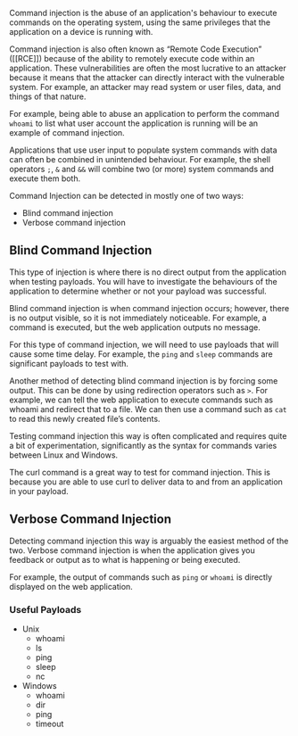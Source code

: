 Command injection is the abuse of an application's behaviour to execute commands on the operating system, using the same privileges that the application on a device is running with.

Command injection is also often known as “Remote Code Execution” ([[RCE]]) because of the ability to remotely execute code within an application. These vulnerabilities are often the most lucrative to an attacker because it means that the attacker can directly interact with the vulnerable system. For example, an attacker may read system or user files, data, and things of that nature.

For example, being able to abuse an application to perform the command `whoami` to list what user account the application is running will be an example of command injection.

Applications that use user input to populate system commands with data can often be combined in unintended behaviour. For example, the shell operators `;`, `&` and `&&` will combine two (or more) system commands and execute them both. 

Command Injection can be detected in mostly one of two ways:
- Blind command injection
- Verbose command injection

## Blind Command Injection 
This type of injection is where there is no direct output from the application when testing payloads. You will have to investigate the behaviours of the application to determine whether or not your payload was successful.

Blind command injection is when command injection occurs; however, there is no output visible, so it is not immediately noticeable. For example, a command is executed, but the web application outputs no message.

For this type of command injection, we will need to use payloads that will cause some time delay. For example, the `ping` and `sleep` commands are significant payloads to test with.

Another method of detecting blind command injection is by forcing some output. This can be done by using redirection operators such as `>`. For example, we can tell the web application to execute commands such as whoami and redirect that to a file. We can then use a command such as `cat` to read this newly created file’s contents.

Testing command injection this way is often complicated and requires quite a bit of experimentation, significantly as the syntax for commands varies between Linux and Windows.

The curl command is a great way to test for command injection. This is because you are able to use curl to deliver data to and from an application in your payload.

## Verbose Command Injection	
Detecting command injection this way is arguably the easiest method of the two. Verbose command injection is when the application gives you feedback or output as to what is happening or being executed.

For example, the output of commands such as `ping` or `whoami` is directly displayed on the web application.

### Useful Payloads
- Unix
    - whoami
    - ls
    - ping
    - sleep
    - nc
- Windows
    - whoami
    - dir
    - ping
    - timeout

